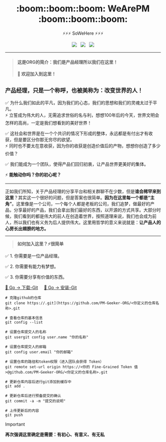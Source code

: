<div>
  <h1 align="center"> :boom::boom::boom: WeArePM :boom::boom::boom: </h1>
  <p align="center">⚡⚡⚡ SoWeHere ⚡⚡⚡</p>
</div>

<div align="center">
  <a href="#" target="_self">
    <img src="https://img.shields.io/badge/PM-Product%20Manager%20For%20Geeker-brightgreen?logo=Kubuntu&logoColor=f5f5f5" /></a> &nbsp;
  <a href="#" target="_self">
    <img src="https://img.shields.io/badge/Share-Make%20A%20Wonderful%20World-brightgreen?logo=AMP" /></a> &nbsp;
  <a href="#" target="_self">
    <img src="https://img.shields.io/badge/Base-Hold%20On%20Your%20Dream%20Here-brightgreen?logo=Funimation" /></a> 
  <hr>
</div>

> #### 这是ORG的简介：我们是产品经理所以我们在这里！
> **🎯 欢迎加入到这里！**

## ```产品经理，只是一个称呼，也被美称为：改变世界的人！```

✅ 为什么我们如此的平凡，因为我们的心态，我们的思想和我们的灵魂太过于平凡。<br>
⚡ 立誓成为伟大的人，无需追求世俗的名与利，想想100年后的今天，世界文明会怎样的高尚，一定是我们想看到的美好世界！

✅ 这社会和世界是在一个个共识的情况下形成的整体，永远都是有付出才有收获，但是要区分你那无穷尽的欲望。<br>
⚡ 同时也不要太在意收获，因为你的收获是创造价值后的产物，想想你创造了多少价值？

✅ 我们能成为一个团队，使得产品们回归初衷，让产品世界更美好的集体。<br>

⚡ **能触动你吗？你的初心呢？**

---
正如我们所知，关于产品经理的分享平台和相关群聊不在少数，但是**谁会稀罕来到这里**？其实这一个很好的问题，但是答案也很简单。**因为在这里每一个都是“主角”**。这里像是一个公司，一个每个人都是老板的公司，我们追梦，做最好的产品，分享最好的产品，我们会拿出我们最好的东西，以开源的方式共享。大部分时候，我们看到的都是伟大的前人在创造着世界，按照道理来说，我们也会成为前人，所以我们也有义务为后人提供伟大。这里用哲学的意义来说就是：**让产品人的心房长出翅膀的地方。**

---

> **如何加入这里？⚡很简单**

✅ 1. 你需要是一位产品经理。

✅ 2. 你需要有能力有梦想。

✅ 3. 你需要分享有价值的东西。

[🔅 Go -> 下载-Git](https://git-scm.com/download) &nbsp;&nbsp;&nbsp; [🔅 Go -> 安装-Git](https://git-scm.com/book/zh/v2/%E8%B5%B7%E6%AD%A5-%E5%AE%89%E8%A3%85-Git)

```
# 克隆github的仓库
git clone https://.git](https://github.com/PM-Geeker-ORG/<你定义的仓库名称>.git

# 查看仓库的基本信息
git config --list

# 设置仓库提交人的名称
git usergit config user.name "你的名称"

# 设置仓库提交人的邮箱
git config user.email "你的邮箱"

# 设置仓库的路径和token权限（进入团队会获得 Token）
git remote set-url origin https://<你的 Fine-Grained Token 值>@github.com/PM-Geeker-ORG/<你定义的仓库名称>.git

# 更新仓库内容后进行git添加到缓存中
git add .

# 更新仓库后进行预备提交的确认
git commit -a -m "提交的说明"

# 上传更新后的内容
git push
```

> [!IMPORTANT]
> **再次强调这里确定是需要：有初心、有意义、有无私**
